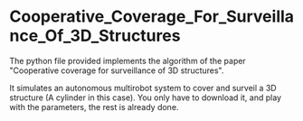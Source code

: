 # Cooperative_Coverage_For_Surveillance_Of_3D_Structures

The python file provided implements the algorithm of the paper "Cooperative coverage for surveillance of 3D structures".

It simulates an autonomous multirobot system to cover and surveil a 3D structure (A cylinder in this case).
You only have to download it, and play with the parameters, the rest is already done.
